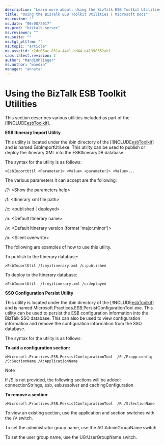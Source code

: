 ```yaml
---
description: "Learn more about: Using the BizTalk ESB Toolkit Utilities"
title: "Using the BizTalk ESB Toolkit Utilities | Microsoft Docs"
ms.custom: ""
ms.date: "06/08/2017"
ms.prod: "biztalk-server"
ms.reviewer: ""
ms.suite: ""
ms.tgt_pltfrm: ""
ms.topic: "article"
ms.assetid: c2dc05ac-831a-44e1-bd44-e41398552ab1
caps.latest.revision: 2
author: "MandiOhlinger"
ms.author: "mandia"
manager: "anneta"
---
```

# Using the BizTalk ESB Toolkit Utilities
This section describes various utilities included as part of the [!INCLUDE[esbToolkit](../includes/esbtoolkit-md.md)].  
  
 **ESB Itinerary Import Utility**  
  
 This utility is located under the \bin directory of the [!INCLUDE[esbToolkit](../includes/esbtoolkit-md.md)] and is named EsbImportUtil.exe. This utility can be used to publish or deploy the itinerary XML into the ESBItineraryDB database.  
  
 The syntax for the utility is as follows:  
  
```  
>EsbImportUtil <Parameter1> <Value> <parameter2> <Value>...  
```  
  
 The various parameters it can accept are the following:  
  
 /?: \<Show the parameters help\>  
  
 /f: \<Itinerary xml file path\>  
  
 /c: \<published &#124; deployed\>  
  
 /n: \<Default Itinerary name\>  
  
 /v: \<Default Itinerary version (format 'major.minor')\>  
  
 /o: \<Silent overwrite\>  
  
 The following are examples of how to use this utility.  
  
 To publish to the Itinerary database:  
  
```  
>EsbImportUtil /f:myitinerary.xml /c:published  
```  
  
 To deploy to the Itinerary database:  
  
```  
>EsbImportUtil  /f:myitinerary.xml /c:deployed  
```  
  
 **SSO Configuration Persist Utility**  
  
 This utility is located under the \bin directory of the [!INCLUDE[esbToolkit](../includes/esbtoolkit-md.md)] and is named Microsoft.Practices.ESB.PersistConfigurationTool.exe. This utility can be used to persist the ESB configuration information into the BizTalk SSO database. This can also be used to view configuration information and remove the configuration information from the SSO database.  
  
 The syntax for the utility is as follows:  
  
 **To add a configuration section:**  
  
```  
>Microsoft.Practices.ESB.PersistConfigurationTool  /P /F:app.config /S:SectionName /A:ApplicationName  
```  
  
> [!NOTE]
>  If /S is not provided, the following sections will be added: connectionStrings, esb, esb.resolver and cachingConfiguration.  
  
 **To remove a section:**  
  
```  
>Microsoft.Practices.ESB.PersistConfigurationTool  /R /S:SectionName  
```  
  
 To view an existing section, use the application and section switches with the /V switch.  
  
 To set the administrator group name, use the AG:AdminGroupName switch.  
  
 To set the user group name, use the UG:UserGroupName switch.
